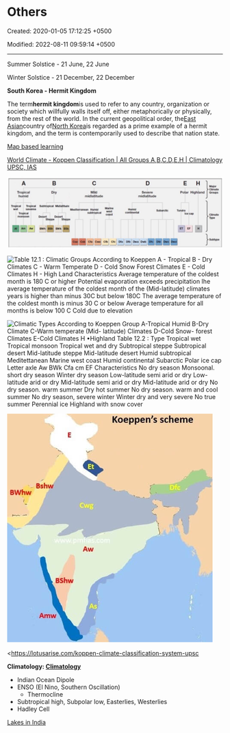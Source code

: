 # Others

Created: 2020-01-05 17:12:25 +0500

Modified: 2022-08-11 09:59:14 +0500

---

Summer Solstice - 21 June, 22 June

Winter Solstice - 21 December, 22 December



**South Korea - Hermit Kingdom**

The term**hermit kingdom**is used to refer to any country, organization or society which willfully walls itself off, either metaphorically or physically, from the rest of the world. In the current geopolitical order, the[East Asian](https://en.wikipedia.org/wiki/East_Asia)country of[North Korea](https://en.wikipedia.org/wiki/North_Korea)is regarded as a prime example of a hermit kingdom, and the term is contemporarily used to describe that nation state.



[Map based learning](https://www.youtube.com/playlist?list=PL1vNLZF5gfwdayqTO--hnJUy-nutsb-ZE)

[World Climate - Koppen Classification | All Groups A,B,C,D,E,H | Climatology UPSC, IAS](https://youtube.com/playlist?list=PL1vNLZF5gfwfyFHsGeiBhDw9_51_JB-SB)



![Tropical humid Tropical Tropical wet monsoon Dry Subtropical Steppe Mild midlatitude Mediterranean Humid Steppe Severe midlatitude coast Polar Highland Ice cap At Am Aw BWh BSI BWk C Major Climate Groups Subtype Cfa cwa Cfb Cfc Dfa Dfb Dwb Dic DE ](media/Others-image1.jpg)



![Table 12.1 : Climatic Groups According to Koeppen A - Tropical B - Dry Climates C - Warm Temperate D - Cold Snow Forest Climates E - Cold Climates H - High Land Characteristics Average temperature of the coldest month is 180 C or higher Potential evaporation exceeds precipitation Ihe average temperature of the coldest month of the (Mid-latitude) climates years is higher than minus 30C but below 180C The average temperature of the coldest month is minus 30 C or below Average temperature for all months is below 100 C Cold due to elevation ](media/Others-image2.jpg)



![Climatic Types According to Koeppen Group A-Tropical Humid B-Dry Climate C-Warm temperate (Mid- latitude) Climates D-Cold Snow- forest Climates E-Cold Climates H •Highland Table 12.2 : Type Tropical wet Tropical monsoon Tropical wet and dry Subtropical steppe Subtropical desert Mid-latitude steppe Mid-latitude desert Humid subtropical Meditettanean Marine west coast Humid continental Subarctic Polar ice cap Letter axle Aw BWk Cfa cm EF Characteristics No dry season Monsoonal. short dry season Winter dry season Low-latitude semi arid or dry Low-latitude arid or dry Mid-latitude semi arid or dry Mid-latitude arid or dry No dry season. warm summer Dry hot summer No dry season. warm and cool summer No dry season, severe winter Winter dry and very severe No true summer Perennial ice Highland with snow cover ](media/Others-image3.jpg)

![Koeppens Classification of Climatic Regions of India](media/Others-image4.jpg)



<https://lotusarise.com/koppen-climate-classification-system-upsc



**Climatology: [Climatology](https://www.youtube.com/playlist?list=PL1vNLZF5gfwdEws_cLSiMQfXDC6ev3knK)**
-   Indian Ocean Dipole
-   ENSO (El Nino, Southern Oscillation)
    -   Thermocline
-   Subtropical high, Subpolar low, Easterlies, Westerlies
-   Hadley Cell



[Lakes in India](https://www.youtube.com/playlist?list=PL1vNLZF5gfwd1-1Wli0O6m2J3sJjr1FA5)




